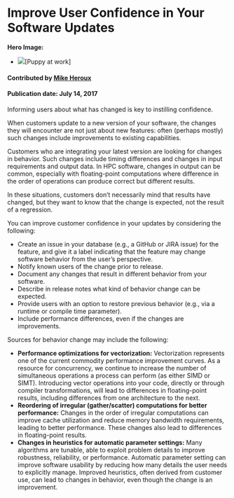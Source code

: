 # Improve User Confidence in Your Software Updates

**Hero Image:**
- <img src="https://s-media-cache-ak0.pinimg.com/736x/e2/59/71/e2597197db792223d23e75146f5c8678--sleeping-puppies-the-office.jpg">[Puppy at work]

#### Contributed by [Mike Heroux](https://github.com/maherou "Mike Heroux GitHub Profile")

#### Publication date: July 14, 2017

Informing users about what has changed is key to instilling confidence.

When customers update to a new version of your software, the changes they will encounter are not just about new features: often (perhaps mostly) such changes include improvements to existing capabilities.

Customers who are integrating your latest version are looking for changes in behavior.  Such changes include timing differences and changes in input requirements and output data.  In HPC software, changes in output can be common, especially with floating-point computations where difference in the order of operations can produce correct but different results.

In these situations, customers don’t necessarily mind that results have changed, but they want to know that the change is expected, not the result of a regression.

You can improve customer confidence in your updates by considering the following:
- Create an issue in your database (e.g., a GitHub or JIRA issue) for the feature, and give it a label indicating that the feature may change software behavior from the user’s perspective.
- Notify known users of the change prior to release.
- Document any changes that result in different behavior from your software.
- Describe in release notes what kind of behavior change can be expected.
- Provide users with an option to restore previous behavior (e.g., via a runtime or compile time parameter).
- Include performance differences, even if the changes are improvements.

Sources for behavior change may include the following:
- **Performance optimizations for vectorization:** Vectorization represents one of the current commodity performance improvement curves.  As a resource for concurrency, we continue to increase the number of simultaneous operations a process can perform (as either SIMD or SIMT).  Introducing vector operations into your code, directly or through compiler transformations, will lead to differences in floating-point results, including differences from one architecture to the next.
- **Reordering of irregular (gather/scatter) computations for better performance:**  Changes in the order of irregular computations can improve cache utilization and reduce memory bandwidth requirements, leading to better performance.  These changes also lead to differences in floating-point results.
- **Changes in heuristics for automatic parameter settings:**  Many algorithms are tunable, able to exploit problem details to improve robustness, reliability, or performance.  Automatic parameter setting can improve software usability by reducing how many details the user needs to explicitly manage.  Improved heuristics, often derived from customer use, can lead to changes in behavior, even though the change is an improvement.

<!---
Publish: Yes
Track: deep dive
Categories: reliability, development
Topics: testing, reproducibility, documentation
Tags: bssw-blog-article
Level: 2
Prerequisites: default
Aggregate: none
--->
